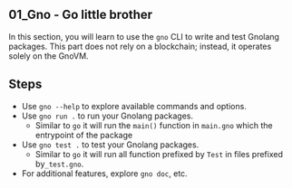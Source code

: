 ## 01_Gno - Go little brother

In this section, you will learn to use the `gno` CLI to write and test Gnolang
packages. This part does not rely on a blockchain; instead, it operates solely
on the GnoVM.

## Steps

* Use `gno --help` to explore available commands and options.
* Use `gno run .` to run your Gnolang packages.
    * Similar to `go` it will run the `main()` function in `main.gno` which the entrypoint of the package
* Use `gno test .` to test your Gnolang packages.
    * Similar to `go` it will run all function prefixed by `Test` in files prefixed by`_test.gno`.
* For additional features, explore `gno doc`, etc.
